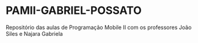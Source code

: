 # PAMII-GABRIEL-POSSATO
Repositório das aulas de Programação Mobile II com os professores João Siles e Najara Gabriela 

